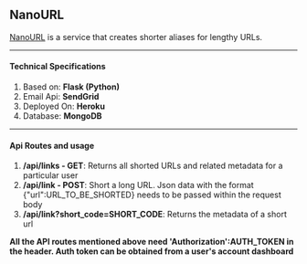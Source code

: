 ## NanoURL

[NanoURL](http://nanourl.xyz "NanoURL") is a service that creates shorter aliases for lengthy URLs.


------------

#### Technical Specifications
1. Based on: **Flask (Python)**
2. Email Api: **SendGrid**
3. Deployed On: **Heroku**
4. Database: **MongoDB**

------------

#### Api Routes and usage
1. **/api/links - GET**: Returns all shorted URLs and related metadata for a particular user
2. **/api/link - POST**: Short a long URL. Json data with the format {"url":URL_TO_BE_SHORTED} needs to be passed within the request body
3. **/api/link?short_code=SHORT_CODE**: Returns the metadata of a short url

**All the API routes mentioned above need 'Authorization':AUTH_TOKEN in the header. Auth token can be obtained from a user's account dashboard**

